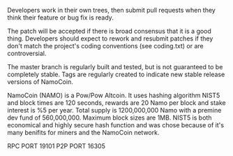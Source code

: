 Developers work in their own trees, then submit pull requests when they think their feature or bug fix is ready.

The patch will be accepted if there is broad consensus that it is a good thing. Developers should expect to rework and resubmit patches if they don't match the project's coding conventions (see coding.txt) or are controversial.

The master branch is regularly built and tested, but is not guaranteed to be completely stable. Tags are regularly created to indicate new stable release versions of NamoCoin.

NamoCoin (NAMO) is a Pow/Pow Altcoin. It uses hashing algorithm NIST5 and block times are 120 seconds, rewards are 20 Namo per block and stake interest is %5 per year. Total supply is 1200,000,000 Namo with a premine dev fund of 560,000,000. Maximum block sizes are 1MB. NIST5 is both economical and highly secure hash function and was chose because of it's many benifits for miners and  the NamoCoin network.

RPC PORT 19101
P2P PORT 16305







